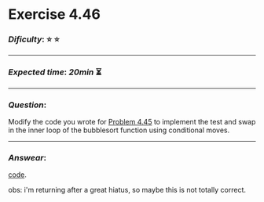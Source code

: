 Exercise 4.46
==============

### ***Dificulty***: :star: :star:

---

### ***Expected time***: ***20min*** :hourglass_flowing_sand:

---

### ***Question***:
Modify the code you wrote for [Problem 4.45](../4.45/README.md) to implement the test and swap in the inner loop of the bubblesort function using conditional moves.

---  

### ***Answear***:  
[code](./bubble_sort_pointer_conditional.yo).

obs: i'm returning after a great hiatus, so maybe this is not totally correct.